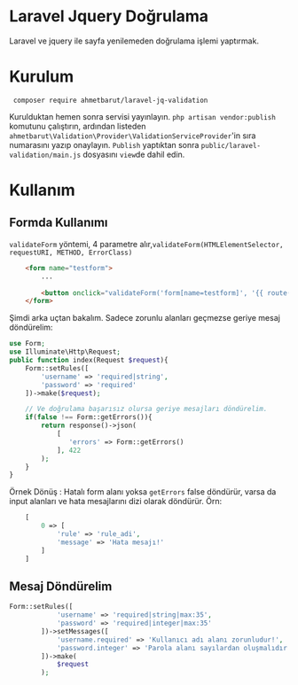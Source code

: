 # Laravel Jquery Doğrulama
Laravel ve jquery ile sayfa yenilemeden doğrulama işlemi yaptırmak.

# Kurulum 
```
 composer require ahmetbarut/laravel-jq-validation
```
Kurulduktan hemen sonra servisi yayınlayın. `php artisan vendor:publish` komutunu çalıştırın, ardından listeden `ahmetbarut\Validation\Provider\ValidationServiceProvider`'in sıra numarasını yazıp onaylayın.
`Publish` yaptıktan sonra `public/laravel-validation/main.js` dosyasını `view`de dahil edin.

# Kullanım
## Formda Kullanımı 
`validateForm` yöntemi, 4 parametre alır,`validateForm(HTMLElementSelector, requestURI, METHOD, ErrorClass)` 
```html 
    <form name="testform">
        ...
        
        <button onclick="validateForm('form[name=testform]', '{{ route("login") }}', 'POST',['danger'])">
    </form>
```
Şimdi arka uçtan bakalım. Sadece zorunlu alanları geçmezse geriye mesaj döndürelim:
```php
use Form;
use Illuminate\Http\Request;
public function index(Request $request){
    Form::setRules([
        'username' => 'required|string',
        'password' => 'required'
    ])->make($request);

    // Ve doğrulama başarısız olursa geriye mesajları döndürelim.
    if(false !== Form::getErrors()){
        return response()->json(
            [
               'errors' => Form::getErrors()
            ], 422
        );
    }
}

```
Örnek Dönüş :
Hatalı form alanı yoksa `getErrors` false döndürür, varsa da input alanları ve hata mesajlarını dizi olarak döndürür. Örn: 
```php
    [
        0 => [
            'rule' => 'rule_adi',
            'message' => 'Hata mesajı!'
        ]    
    ]
```
## Mesaj Döndürelim 

```php
Form::setRules([
            'username' => 'required|string|max:35',
            'password' => 'required|integer|max:35'
        ])->setMessages([
            'username.required' => 'Kullanıcı adı alanı zorunludur!',
            'password.integer' => 'Parola alanı sayılardan oluşmalıdır '
        ])->make(
            $request
        );
```
